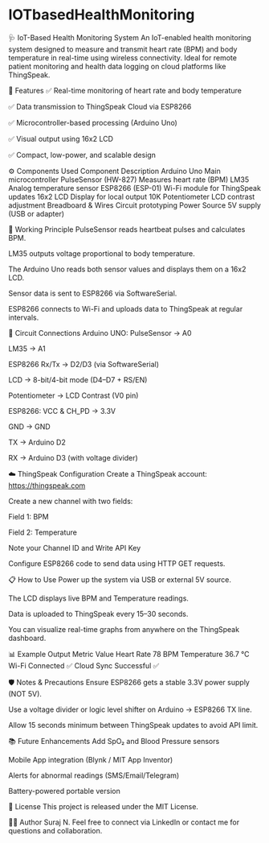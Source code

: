 # IOTbasedHealthMonitoring
🩺 IoT-Based Health Monitoring System
An IoT-enabled health monitoring system designed to measure and transmit heart rate (BPM) and body temperature in real-time using wireless connectivity. Ideal for remote patient monitoring and health data logging on cloud platforms like ThingSpeak.

📌 Features
  ✅ Real-time monitoring of heart rate and body temperature
  
  ✅ Data transmission to ThingSpeak Cloud via ESP8266
  
  ✅ Microcontroller-based processing (Arduino Uno)
  
  ✅ Visual output using 16x2 LCD
  
  ✅ Compact, low-power, and scalable design

⚙️ Components Used
  Component	Description
    Arduino Uno	Main microcontroller
    PulseSensor (HW-827)	Measures heart rate (BPM)
    LM35	Analog temperature sensor
    ESP8266 (ESP-01)	Wi-Fi module for ThingSpeak updates
    16x2 LCD	Display for local output
    10K Potentiometer	LCD contrast adjustment
    Breadboard & Wires	Circuit prototyping
    Power Source	5V supply (USB or adapter)

🔌 Working Principle
  PulseSensor reads heartbeat pulses and calculates BPM.
  
  LM35 outputs voltage proportional to body temperature.
  
  The Arduino Uno reads both sensor values and displays them on a 16x2 LCD.
  
  Sensor data is sent to ESP8266 via SoftwareSerial.
  
  ESP8266 connects to Wi-Fi and uploads data to ThingSpeak at regular intervals.

🧰 Circuit Connections
  Arduino UNO:
  PulseSensor → A0
  
  LM35 → A1
  
  ESP8266 Rx/Tx → D2/D3 (via SoftwareSerial)
  
  LCD → 8-bit/4-bit mode (D4–D7 + RS/EN)
  
  Potentiometer → LCD Contrast (V0 pin)
  
  ESP8266:
  VCC & CH_PD → 3.3V
  
  GND → GND
  
  TX → Arduino D2
  
  RX → Arduino D3 (with voltage divider)
  
  ☁️ ThingSpeak Configuration
  Create a ThingSpeak account: https://thingspeak.com
  
  Create a new channel with two fields:
  
  Field 1: BPM
  
  Field 2: Temperature
  
  Note your Channel ID and Write API Key
  
  Configure ESP8266 code to send data using HTTP GET requests.

📋 How to Use
  Power up the system via USB or external 5V source.
  
  The LCD displays live BPM and Temperature readings.
  
  Data is uploaded to ThingSpeak every 15–30 seconds.
  
  You can visualize real-time graphs from anywhere on the ThingSpeak dashboard.

📊 Example Output
  Metric	Value
  Heart Rate	78 BPM
  Temperature	36.7 °C
  Wi-Fi	Connected ✅
  Cloud Sync	Successful ✅

🛡️ Notes & Precautions
  Ensure ESP8266 gets a stable 3.3V power supply (NOT 5V).
  
  Use a voltage divider or logic level shifter on Arduino → ESP8266 TX line.
  
  Allow 15 seconds minimum between ThingSpeak updates to avoid API limit.

📚 Future Enhancements
  Add SpO₂ and Blood Pressure sensors
  
  Mobile App integration (Blynk / MIT App Inventor)
  
  Alerts for abnormal readings (SMS/Email/Telegram)
  
  Battery-powered portable version

📄 License
  This project is released under the MIT License.

🙋‍♂️ Author
  Suraj N.
  Feel free to connect via LinkedIn or contact me for questions and collaboration.

